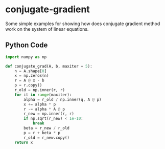 # conjugate-gradient
Some simple examples for showing how does conjugate gradient method work on the system of linear equations.

## Python Code

```python
import numpy as np

def conjugate_grad(A, b, maxiter = 5):
    n = A.shape[0]
    x = np.zeros(n)
    r = A @ x - b
    p = r.copy()
    r_old = np.inner(r, r)
    for it in range(maxiter):
        alpha = r_old / np.inner(q, A @ p)
        x += alpha * p
        r -= alpha * A @ p
        r_new = np.inner(r, r)
        if np.sqrt(r_new) < 1e-10:
            break
        beta = r_new / r_old
        p = r + beta * p
        r_old = r_new.copy()
    return x
```
